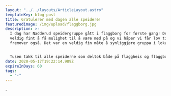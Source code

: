 ```yaml
---
layout: "../../layouts/ArticleLayout.astro"
templateKey: blog-post
title: Gratulerer med dagen alle speidere!
featuredimage: /img/upload/flaggborg.jpg
description: >-
  I dag har Nadderud speidergruppe gått i flaggborg for første gang! Det var
  veldig fint å få mulighet til å være med på og vi håper vi får lov til det
  fremover også. Det var en veldig fin måte å synliggjøre gruppa i lokalmiljøet.


  Tusen takk til alle speiderne som deltok både på flaggheis og flaggborg.
date: 2020-05-17T19:22:14.989Z
expireInDays: 60
tags:
  - "-"
---
```


\-
